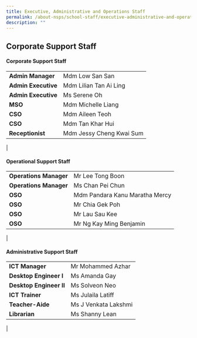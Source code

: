 ```yaml
---
title: Executive, Administrative and Operations Staff
permalink: /about-nsps/school-staff/executive-administrative-and-operations-staff/
description: ""
---
```

Corporate Support Staff
-----------------------

#### Corporate Support Staff

|  |  |
|---|---|
| **Admin Manager** | Mdm Low San San |
| **Admin Executive** | Mdm Lilian Tan Ai Ling |
| **Admin Executive** | Ms Serene Oh |
| **MSO** | Mdm Michelle Liang |
| **CSO** | Mdm Aileen Teoh |
| **CSO** | Mdm Tan Khar Hui |
| **Receptionist** | Mdm Jessy Cheng Kwai Sum |
|

#### Operational Support Staff

|  |  |
|---|---|
| **Operations Manager** | Mr Lee Tong Boon |
| **Operations Manager** | Ms Chan Pei Chun |
| **OSO** | Mdm Pandara Kanu Maratha Mercy |
| **OSO** | Mr Chia Gek Poh |
| **OSO** | Mr Lau Sau Kee |
| **OSO** | Mr Ng Kay Ming Benjamin |
|

#### Administrative Support Staff

|  |  |
|---|---|
| **ICT Manager** | Mr Mohammed Azhar |
| **Desktop Engineer I** | Ms Amanda Gay |
| **Desktop Engineer II** | Ms Solveon Neo |
| **ICT Trainer** | Ms Julaila Latiff |
| **Teacher-Aide** | Ms J Venkata Lakshmi |
| **Librarian** | Ms Shanny Lean
|